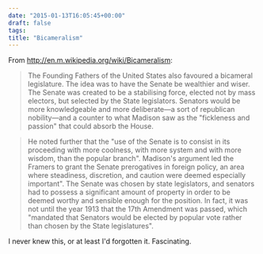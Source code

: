 ```yaml
---
date: "2015-01-13T16:05:45+00:00"
draft: false
tags: 
title: "Bicameralism"
---
```

From http://en.m.wikipedia.org/wiki/Bicameralism:

>The Founding Fathers of the United States also favoured a bicameral legislature. The idea was to have the Senate be wealthier and wiser. The Senate was created to be a stabilising force, elected not by mass electors, but selected by the State legislators. Senators would be more knowledgeable and more deliberate—a sort of republican nobility—and a counter to what Madison saw as the "fickleness and passion" that could absorb the House.

>He noted further that the "use of the Senate is to consist in its proceeding with more coolness, with more system and with more wisdom, than the popular branch". Madison's argument led the Framers to grant the Senate prerogatives in foreign policy, an area where steadiness, discretion, and caution were deemed especially important". The Senate was chosen by state legislators, and senators had to possess a significant amount of property in order to be deemed worthy and sensible enough for the position. In fact, it was not until the year 1913 that the 17th Amendment was passed, which "mandated that Senators would be elected by popular vote rather than chosen by the State legislatures".

I never knew this, or at least I'd forgotten it. Fascinating.
